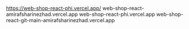 https://web-shop-react-phi.vercel.app/
web-shop-react-amirafsharinezhad.vercel.app
web-shop-react-phi.vercel.app
web-shop-react-git-main-amirafsharinezhad.vercel.app
